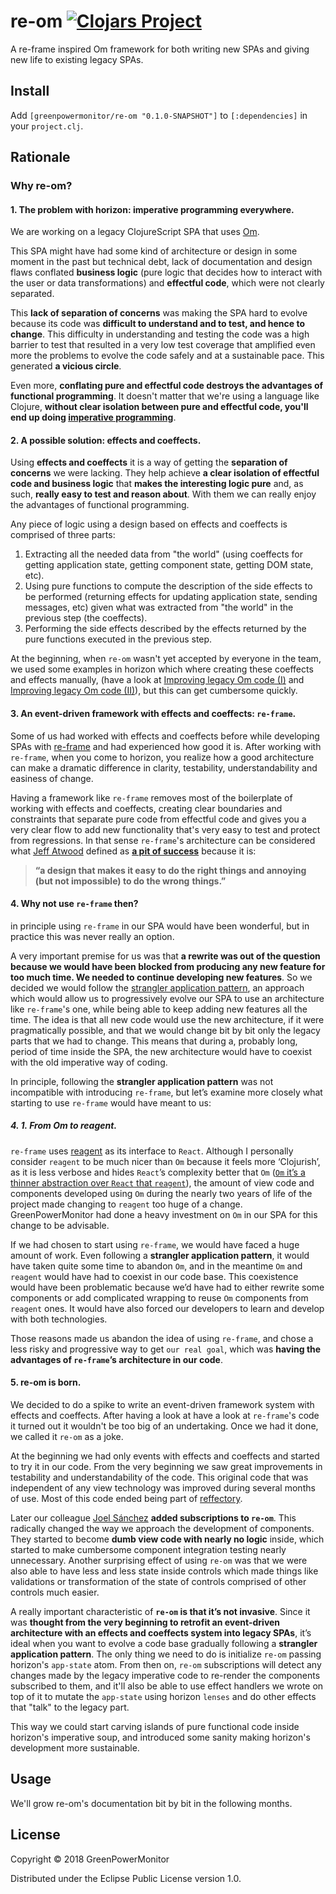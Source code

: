 # re-om [![Clojars Project](https://img.shields.io/clojars/v/greenpowermonitor/re-om.svg)](https://clojars.org/greenpowermonitor/re-om)

A re-frame inspired Om framework for both writing new SPAs
and giving new life to existing legacy SPAs.

## Install

Add `[greenpowermonitor/re-om "0.1.0-SNAPSHOT"]` to `[:dependencies]` in your `project.clj`.

## Rationale

### Why re-om?

#### 1. The problem with horizon: imperative programming everywhere.
We are working on a legacy ClojureScript SPA that uses [Om](https://github.com/omcljs/om).

This SPA might have had some kind of architecture or design in some moment in the past but technical debt, lack of documentation and design flaws conflated **business logic** (pure logic that decides how to interact with the user or data transformations) and **effectful code**, which were not clearly separated.

This **lack of separation of concerns** was making the SPA hard to evolve because its code was **difficult to understand and to test, and hence to change**. This difficulty in understanding and testing the code was a high barrier to test that resulted in a very low test coverage that amplified even more the problems to evolve the code safely and at a sustainable pace. This generated **a vicious circle**.

Even more, **conflating pure and effectful code destroys the advantages of functional programming**. It doesn't matter that we're using a language like Clojure, **without clear isolation between pure and effectful code, you'll end up doing [imperative programming](https://en.wikipedia.org/wiki/Imperative_programming)**.

#### 2. A possible solution: effects and coeffects.
Using **effects and coeffects** it is a way of getting the **separation of concerns** we were lacking. They help achieve **a clear isolation of effectful code and business logic** that **makes the interesting logic pure** and, as such, **really easy to test and reason about**. With them we can really enjoy the advantages of functional programming.

Any piece of logic using a design based on effects and coeffects is comprised of three parts:

1. Extracting all the needed data from "the world" (using coeffects for getting application state, getting component state, getting DOM state, etc).
2. Using pure functions to compute the description of the side effects to be performed (returning effects for updating application state, sending messages, etc) given what was extracted from "the world" in the previous step (the coeffects).
3. Performing the side effects described by the effects returned by the pure functions executed in the previous step.

At the beginning, when `re-om` wasn't yet accepted by everyone in the team, we used some examples in horizon which where creating these coeffects and effects manually, (have a look at [Improving legacy Om code (I)](https://www.codesai.com/2018/07/improving-legacy-om-code-1) and [Improving legacy Om code (II)](https://www.codesai.com/2018/07/improving-legacy-om-code-2)), but this can get cumbersome quickly.

#### 3. An event-driven framework with effects and coeffects: `re-frame`.

Some of us had worked with effects and coeffects before while developing SPAs with [re-frame](https://github.com/Day8/re-frame) and had experienced how good it is. After working with `re-frame`, when you come to horizon, you realize how a good architecture can make a dramatic difference in clarity, testability, understandability and easiness of change.

Having a framework like `re-frame` removes most of the boilerplate of working with effects and coeffects, creating clear boundaries and constraints that separate pure code from effectful code and gives you a very clear flow to add new functionality that's very easy to test and protect from regressions. In that sense `re-frame`'s architecture can be considered what [Jeff Atwood](https://blog.codinghorror.com/) defined as [**a pit of success**](https://blog.codinghorror.com/falling-into-the-pit-of-success/) because it is:

> **“a design that makes it easy to do the right things and annoying (but not impossible) to do the wrong**
> **things.”**

#### 4. Why not use `re-frame` then?

in principle using `re-frame` in our SPA would have been wonderful, but in practice this was never really an option.

A very important premise for us was that **a rewrite was out of the question because we would have been blocked from producing any new feature for too much time. We needed to continue developing new features**. So we decided we would follow the [strangler application pattern](https://www.martinfowler.com/bliki/StranglerApplication.html), an approach which would allow us to progressively evolve our SPA to use an architecture like `re-frame`'s one, while being able to keep adding new features all the time. The idea is that all new code would use the new architecture, if it were pragmatically possible, and that we would change bit by bit only the legacy parts that we had to change. This means that during a, probably long, period of time inside the SPA, the new architecture would have to coexist with the old imperative way of coding.

In principle, following the **strangler application pattern** was not incompatible with introducing `re-frame`, but let’s examine more closely what starting to use `re-frame` would have meant to us:

##### 4. 1. From Om to reagent.
`re-frame` uses [reagent](https://github.com/reagent-project/reagent) as its interface to `React`. Although I personally consider `reagent` to be much nicer than `Om` because it feels more ‘Clo­jur­ish’, as it is less verbose and hides `React`’s complexity better that `Om` ([`Om` it’s a thinner abstraction over `React` that `reagent`](http://theatticlight.net/posts/Om-and-Reagent/)), the amount of view code and components developed using `Om` during the nearly two years of life of the project made changing to `reagent` too huge of a change. GreenPowerMonitor had done a heavy investment on `Om` in our SPA for this change to be advisable.

If we had chosen to start using `re-frame`, we would have faced a huge amount of work. Even following a **strangler application pattern**, it would have taken quite some time to abandon `Om`, and in the meantime `Om` and `reagent` would have had to coexist in our code base. This coexistence would have been problematic because we’d have had to either rewrite some components or add complicated wrapping to reuse `Om` components from `reagent` ones. It would have also forced our developers to learn and develop with both technologies.

Those reasons made us abandon the idea of using `re-frame`, and chose a less risky and progressive way to get `our real goal`, which was **having the advantages of `re-frame`’s architecture in our code**.

#### 5. re-om is born.

We decided to do a spike to write an event-driven framework system with effects and coeffects. After having a look at have a look at `re-frame`'s code it turned out it wouldn't be too big of an undertaking. Once we had it done, we called it `re-om` as a joke.

At the beginning we had only events with effects and coeffects and started to try it in our code. From the very beginning we saw great improvements in testability and understandability of the code. This original code that was independent of any view technology was improved during several months of use. Most of this code ended being part of [reffectory](https://github.com/GreenPowerMonitor/reffectory).

Later our colleague [Joel Sánchez](https://github.com/JoelSanchez) **added subscriptions to `re-om`**. This radically changed the way we approach the development of components. They started to become **dumb view code with nearly no logic** inside, which started to make cumbersome component integration testing nearly unnecessary. Another surprising effect of using `re-om` was that we were also able to have less and less state inside controls which made things like validations or transformation of the state of controls comprised of other controls much easier.

A really important characteristic of **`re-om` is that it’s not invasive**. Since it was **thought from the very beginning to retrofit an event-driven architecture with an effects and coeffects system into legacy SPAs**, it’s ideal when you want to evolve a code base gradually following a **strangler application pattern**. The only thing we need to do is initialize `re-om` passing horizon's `app-state` atom. From then on, `re-om` subscriptions will detect any changes made by the legacy imperative code to re-render the components subscribed to them, and it'll also be able to use effect handlers we wrote on top of it to mutate the `app-state` using horizon `lenses` and do other effects that "talk" to the legacy part.

This way we could start carving islands of pure functional code inside horizon's imperative soup, and introduced some sanity making horizon's development more sustainable.


## Usage

We'll grow re-om's documentation bit by bit in the following months.

## License

Copyright © 2018 GreenPowerMonitor

Distributed under the Eclipse Public License version 1.0.
